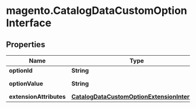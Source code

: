 # magento.CatalogDataCustomOptionInterface

## Properties
Name | Type | Description | Notes
------------ | ------------- | ------------- | -------------
**optionId** | **String** | Option id | 
**optionValue** | **String** | Option value | 
**extensionAttributes** | [**CatalogDataCustomOptionExtensionInterface**](CatalogDataCustomOptionExtensionInterface.md) |  | [optional] 



